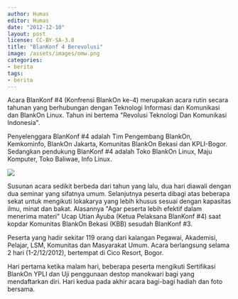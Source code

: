 ```yaml
---
author: Humas
editor: Humas
date: "2012-12-10"
layout: post
license: CC-BY-SA-3.0
title: "BlanKonf 4 Berevolusi"
image: /assets/images/omw.png
categories:
- berita
tags:
- berita
---
```


Acara BlanKonf #4 (Konfrensi BlankOn ke-4) merupakan acara rutin secara
tahunan yang berhubungan dengan Teknologi Informasi dan Komunikasi dan BlankOn
Linux. Tahun ini bertema "Revolusi Teknologi Dan Komunikasi Indonesia".

Penyelenggara BlanKonf #4 adalah Tim Pengembang BlankOn, Kemkominfo, BlankOn
Jakarta, Komunitas BlankOn Bekasi dan KPLI-Bogor. Sedangkan pendukung BlanKonf
#4 adalah Toko BlankOn Linux, Maju Komputer, Toko Baliwae, Info Linux.

![](http://engkongkreatif.files.wordpress.com/2012/12/sam_2768.png)

Susunan acara sedikit berbeda dari tahun yang lalu, dua hari diawali dengan
dua seminar yang sifatnya umum. Selanjutnya peserta dibagi atas beberapa sekat
untuk mengikuti lokakarya yang lebih khusus sesuai dengan kapasitas ilmu,
minat dan bakat. Alasannya "Agar peserta lebih efektif dalam menerima materi"
Ucap Utian Ayuba (Ketua Pelaksana BlanKonf #4) saat kopdar Komunitas BlankOn
Bekasi (KBB) sesudah BlanKonf #3.

Peserta yang hadir sekitar 119 orang dari kalangan Pegawai, Akademisi,
Pelajar, LSM, Komunitas dan Masyarakat Umum. Acara berlangsung selama 2 hari
(1-2/12/2012), bertempat di Cico Resort, Bogor.

Hari pertama ketika malam hari, beberapa peserta mengikuti Sertifikasi BlankOn
YPLI dan Uji penggunaan destop manokwari bagi yang mendaftarkan diri. Hari
kedua pada akhir acara bagi-bagi hadiah dan foto bersama.




    